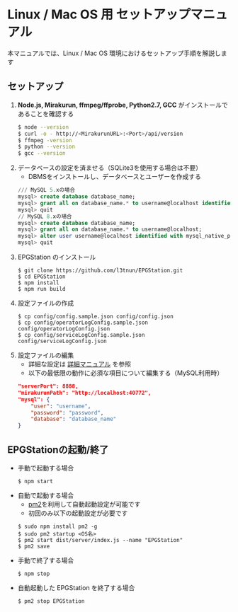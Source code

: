 Linux / Mac OS 用 セットアップマニュアル
===
本マニュアルでは、Linux / Mac OS 環境におけるセットアップ手順を解説します

## セットアップ
1. **Node.js, Mirakurun, ffmpeg/ffprobe, Python2.7, GCC** がインストールであることを確認する
	```bash
	$ node --version
	$ curl -o - http://<MirakurunURL>:<Port>/api/version
	$ ffmpeg -version
	$ python --version
	$ gcc --version
	```
1. データベースの設定を済ませる（SQLite3を使用する場合は不要）
	- DBMSをインストールし、データベースとユーザーを作成する
	```sql
	/// MySQL 5.xの場合
	mysql> create database database_name;
	mysql> grant all on database_name.* to username@localhost identified by 'password';
	mysql> quit
	// MySQL 8.xの場合
	mysql> create database database_name;
	mysql> grant all on database_name.* to username@localhost;
	mysql> alter user username@localhost identified with mysql_native_password BY 'password';
	mysql> quit
	```
1. EPGStation のインストール
	```
	$ git clone https://github.com/l3tnun/EPGStation.git
	$ cd EPGStation
	$ npm install
	$ npm run build
	```
1. 設定ファイルの作成
	```
	$ cp config/config.sample.json config/config.json
	$ cp config/operatorLogConfig.sample.json config/operatorLogConfig.json
	$ cp config/serviceLogConfig.sample.json config/serviceLogConfig.json
	```
1. 設定ファイルの編集
	- 詳細な設定は [詳細マニュアル](conf-manual.md) を参照
	- 以下の最低限の動作に必須な項目について編集する（MySQL利用時）
	```json
	"serverPort": 8888,
	"mirakurunPath": "http://localhost:40772",
	"mysql": {
		"user": "username",
		"password": "password",
		"database": "database_name"
	}
	```

## EPGStationの起動/終了
- 手動で起動する場合
	```
	$ npm start
	```
- 自動で起動する場合
	- [pm2](http://pm2.keymetrics.io/)を利用して自動起動設定が可能です
	- 初回のみ以下の起動設定が必要です
	```
	$ sudo npm install pm2 -g
	$ sudo pm2 startup <OS名>
	$ pm2 start dist/server/index.js --name "EPGStation"
	$ pm2 save
	```
- 手動で終了する場合
	```
	$ npm stop
	```
- 自動起動した EPGStation を終了する場合
	```
	$ pm2 stop EPGStation
	```